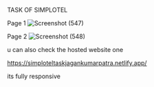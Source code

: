 TASK OF SIMPLOTEL


Page 1
![Screenshot (547)](https://github.com/jagankumarpatra/TASK_SIMPLOTEL/assets/94950001/a1a3e247-a886-4a05-b98e-977000f110e8)


Page 2
![Screenshot (548)](https://github.com/jagankumarpatra/TASK_SIMPLOTEL/assets/94950001/b3e67a66-c264-4674-b413-72d29b55d5ff)


u can also check the hosted website one

https://simploteltaskjagankumarpatra.netlify.app/

its fully responsive
